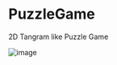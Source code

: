 # PuzzleGame
2D Tangram like Puzzle Game

![image](https://user-images.githubusercontent.com/81033171/179832726-bde786ea-93ae-4218-b34d-37b1fb318765.png)

